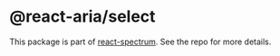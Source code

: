 # @react-aria/select

This package is part of [react-spectrum](https://gitlab.com/watheia/spectrum). See the repo for more details.